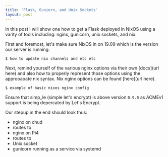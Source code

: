 ```yaml
---
title: 'Flask, Guniorn, and Unix Sockets'
layout: post
---
```


In this post I will show one how to get a Flask deployed in NixOS using a varity of tools including: nginx, gunicorn, unix sockets, and nix.

First and foremost, let's make sure NixOS in on 19.09 which is the version our server is running. 

```
$ how to update nix channels and etc etc
```

Next, remind yourself of the various nginx options via their own [docs](url here) and also how to properly represent those options using the approoaoate nix syntax. Nix nginx options can be found [here](url here).

```
$ example of basic nixos nginx config
```

Ensure that simp_le (simple let's encrypt) is above version `0.9.0` as ACMEv1 support is being depercated by Let's Encrypt. 

Our stepup in the end should look thus:

- nginx on chud
- routes to
- nginx on Pi4
- routes to
- Unix socket
- gunicorn running as a service via systemd

